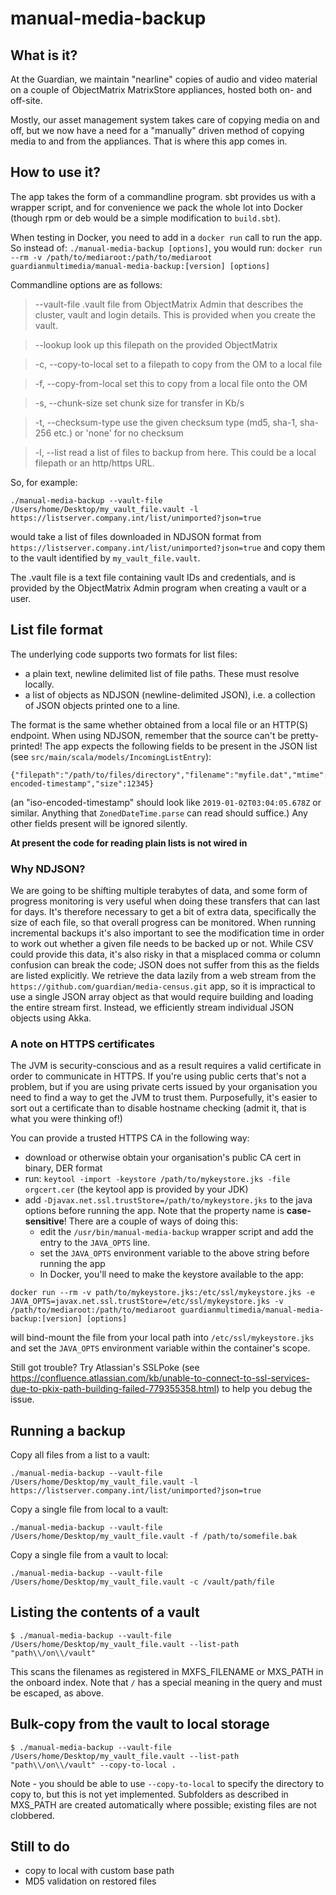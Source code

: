 # manual-media-backup

## What is it?

At the Guardian, we maintain "nearline" copies of audio and video material on a couple of ObjectMatrix MatrixStore
appliances, hosted both on- and off-site.

Mostly, our asset management system takes care of copying media on and off, but we now have a need for a "manually"
driven method of copying media to and from the appliances.  That is where this app comes in.

## How to use it?

The app takes the form of a commandline program.  sbt provides us with a wrapper script, and for convenience we pack
the whole lot into Docker (though rpm or deb would be a simple modification to `build.sbt`).

When testing in Docker, you need to add in a `docker run` call to run the app.
So instead of: 
  `./manual-media-backup [options]`, you would run:
  `docker run --rm -v /path/to/mediaroot:/path/to/mediaroot guardianmultimedia/manual-media-backup:[version] [options]`
  
Commandline options are as follows:

>  --vault-file <value>     .vault file from ObjectMatrix Admin that describes the cluster, vault and login details. This is provided when you create the vault.

>  --lookup <value>         look up this filepath on the provided ObjectMatrix

>  -c, --copy-to-local <value>
                           set to a filepath to copy from the OM to a local file

>  -f, --copy-from-local <value>
                           set this to copy from a local file onto the OM

>  -s, --chunk-size <value>
                           set chunk size for transfer in Kb/s

>  -t, --checksum-type <value>
                           use the given checksum type (md5, sha-1, sha-256 etc.) or 'none' for no checksum

>  -l, --list <value>       read a list of files to backup from here. This could be a local filepath or an http/https URL.

So, for example:

```
./manual-media-backup --vault-file /Users/home/Desktop/my_vault_file.vault -l https://listserver.company.int/list/unimported?json=true
```

would take a list of files downloaded in NDJSON format from `https://listserver.company.int/list/unimported?json=true` and
copy them to the vault identified by `my_vault_file.vault`.

The .vault file is a text file containing vault IDs and credentials, and is provided by the ObjectMatrix Admin
program when creating a vault or a user.

## List file format

The underlying code supports two formats for list files:

 - a plain text, newline delimited list of file paths. These must resolve locally.
 - a list of objects as NDJSON (newline-delimited JSON), i.e. a collection of JSON objects printed one to a line.
 
The format is the same whether obtained from a local file or an HTTP(S) endpoint.  When using NDJSON, remember
that the source can't be pretty-printed!
The app expects the following fields to be present in the JSON list (see `src/main/scala/models/IncomingListEntry`):

```
{"filepath":"/path/to/files/directory","filename":"myfile.dat","mtime":"iso-encoded-timestamp","size":12345}
```
(an "iso-encoded-timestamp" should look like `2019-01-02T03:04:05.678Z` or similar. Anything that `ZonedDateTime.parse` can
read should suffice.)
Any other fields present will be ignored silently.

**At present the code for reading plain lists is not wired in**

### Why NDJSON?

We are going to be shifting multiple terabytes of data, and some form of progress monitoring is very useful when doing
these transfers that can last for days.  It's therefore necessary to get a bit of extra data, specifically the
size of each file, so that overall progress can be monitored.
When running incremental backups it's also important to see the modification time in order to work out whether a given
file needs to be backed up or not.  While CSV could provide this data, it's also risky in that a misplaced comma or
column confusion can break the code; JSON does not suffer from this as the fields are listed explicitly.
We retrieve the data lazily from a web stream from the `https://github.com/guardian/media-census.git` app, so it is
impractical to use a single JSON array object as that would require building and loading the entire stream first.
Instead, we efficiently stream individual JSON objects using Akka.

### A note on HTTPS certificates

The JVM is security-conscious and as a result requires a valid certificate in order to communicate in HTTPS.
If you're using public certs that's not a problem, but if you are using private certs issued by your organisation you
need to find a way to get the JVM to trust them.
Purposefully, it's easier to sort out a certificate than to disable hostname checking 
(admit it, that is what you were thinking of!)

You can provide a trusted HTTPS CA in the following way:

- download or otherwise obtain your organisation's public CA cert in binary, DER format
- run: `keytool -import -keystore /path/to/mykeystore.jks -file orgcert.cer` (the keytool app is provided by your JDK)
- add `-Djavax.net.ssl.trustStore=/path/to/mykeystore.jks` to the java options before running the app. Note that the property name is **case-sensitive**!
There are a couple of ways of doing this:
    - edit the `/usr/bin/manual-media-backup` wrapper script and add the entry to the `JAVA_OPTS` line.
    - set the `JAVA_OPTS` environment variable to the above string before running the app
    - In Docker, you'll need to make the keystore available to the app:

```
docker run --rm -v path/to/mykeystore.jks:/etc/ssl/mykeystore.jks -e JAVA_OPTS=javax.net.ssl.trustStore=/etc/ssl/mykeystore.jks -v /path/to/mediaroot:/path/to/mediaroot guardianmultimedia/manual-media-backup:[version] [options]
```

   will bind-mount the file from your local path into `/etc/ssl/mykeystore.jks` and set the `JAVA_OPTS` environment variable within the container's scope.

Still got trouble? Try Atlassian's SSLPoke (see https://confluence.atlassian.com/kb/unable-to-connect-to-ssl-services-due-to-pkix-path-building-failed-779355358.html)
to help you debug the issue.

## Running a backup
Copy all files from a list to a vault:

```
./manual-media-backup --vault-file /Users/home/Desktop/my_vault_file.vault -l https://listserver.company.int/list/unimported?json=true
```

Copy a single file from local to a vault:

```
./manual-media-backup --vault-file /Users/home/Desktop/my_vault_file.vault -f /path/to/somefile.bak
```

Copy a single file from a vault to local:

```
./manual-media-backup --vault-file /Users/home/Desktop/my_vault_file.vault -c /vault/path/file
```

## Listing the contents of a vault

```console
$ ./manual-media-backup --vault-file /Users/home/Desktop/my_vault_file.vault --list-path "path\\/on\\/vault"
```

This scans the filenames as registered in MXFS_FILENAME or MXS_PATH in the onboard index. Note that `/` has a special
meaning in the query and must be escaped, as above.

## Bulk-copy from the vault to local storage

```console
$ ./manual-media-backup --vault-file /Users/home/Desktop/my_vault_file.vault --list-path "path\\/on\\/vault" --copy-to-local .
```

Note - you should be able to use `--copy-to-local` to specify the directory to copy to, but this is not yet implemented.
Subfolders as described in MXS_PATH are created automatically where possible; existing files are not clobbered.

## Still to do

- copy to local with custom base path
- MD5 validation on restored files